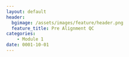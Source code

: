 ```yaml
---
layout: default
header:
  bgimage: /assets/images/feature/header.png
  feature_title: Pre Alignment QC
categories:
    - Module 1
date: 0001-10-01
---
```

